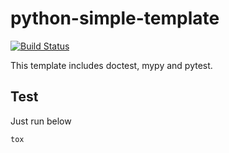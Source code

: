 # python-simple-template

[![Build Status](https://travis-ci.org/lets-make-something/arduino-arm.png?branch=master)](https://travis-ci.org/lets-make-something/arduino-arm)

This template includes doctest, mypy and pytest.

## Test

Just run below

    tox
